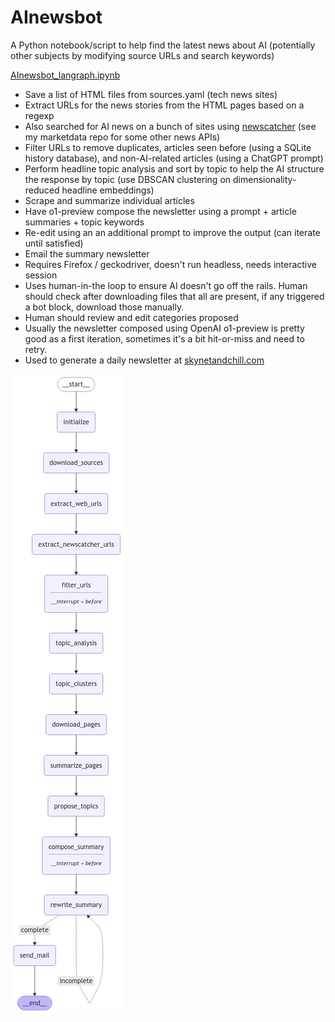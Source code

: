 # AInewsbot
A Python notebook/script to help find the latest news about AI (potentially other subjects by modifying source URLs and search keywords)

[AInewsbot_langraph.ipynb](https://github.com/druce/AInewsbot/blob/main/AInewsbot_langgraph.ipynb)

- Save a list of HTML files from sources.yaml (tech news sites)
- Extract URLs for the news stories from the HTML pages based on a regexp
- Also searched for AI news on a bunch of sites using [newscatcher](https://www.newscatcherapi.com/) (see my marketdata repo for some other news APIs)
- Filter URLs to remove duplicates, articles seen before (using a SQLite history database), and non-AI-related articles (using a ChatGPT prompt)
- Perform headline topic analysis and sort by topic to help the AI structure the response by topic (use DBSCAN clustering on dimensionality-reduced headline embeddings)
- Scrape and summarize individual articles
- Have o1-preview compose the newsletter using a prompt + article summaries + topic keywords
- Re-edit using an an additional prompt to improve the output (can iterate until satisfied)
- Email the summary newsletter
- Requires Firefox / geckodriver, doesn't run headless, needs interactive session
- Uses human-in-the loop to ensure AI doesn't go off the rails. Human should check after downloading files that all are present, if any triggered a bot block, download those manually.
- Human should review and edit categories proposed
- Usually the newsletter composed using OpenAI o1-preview is pretty good as a first iteration, sometimes it's a bit hit-or-miss and need to retry. 
- Used to generate a daily newsletter at [skynetandchill.com](https://skynetandchill.com) 

![flowchart](https://github.com/druce/AInewsbot/blob/main/graph.jpeg?raw=true)
